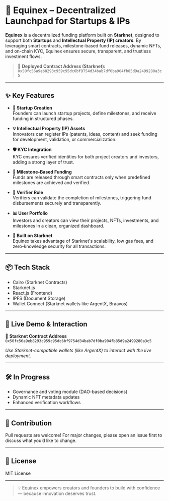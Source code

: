 # 🚀 Equinex – Decentralized Launchpad for Startups & IPs

**Equinex** is a decentralized funding platform built on **Starknet**, designed to support both **Startups** and **Intellectual Property (IP) creators**. By leveraging smart contracts, milestone-based fund releases, dynamic NFTs, and on-chain KYC, Equinex ensures secure, transparent, and trustless investment flows.

> 🔗 **Deployed Contract Address (Starknet):**  
`0x50fc56a9eb8293c959c95dc6bf9754d34bab7df0ba904fb85d9a2499280a3c5`

---

## ✨ Key Features

- **📌 Startup Creation**  
  Founders can launch startup projects, define milestones, and receive funding in structured phases.

- **💡 Intellectual Property (IP) Assets**  
  Innovators can register IPs (patents, ideas, content) and seek funding for development, validation, or commercialization.

- **🛡️ KYC Integration**  
  KYC ensures verified identities for both project creators and investors, adding a strong layer of trust.

- **🧾 Milestone-Based Funding**  
  Funds are released through smart contracts only when predefined milestones are achieved and verified.

- **🎯 Verifier Role**  
  Verifiers can validate the completion of milestones, triggering fund disbursements securely and transparently.

- **📊 User Portfolio**  
  Investors and creators can view their projects, NFTs, investments, and milestones in a clean, organized dashboard.

- **🧠 Built on Starknet**  
  Equinex takes advantage of Starknet's scalability, low gas fees, and zero-knowledge security for all transactions.

---

## 📦 Tech Stack

- Cairo (Starknet Contracts)
- Starknet.js
- React.js (Frontend)
- IPFS (Document Storage)
- Wallet Connect (Starknet wallets like ArgentX, Braavos)

---

## 🧪 Live Demo & Interaction

🔗 **Starknet Contract Address**  
`0x50fc56a9eb8293c959c95dc6bf9754d34bab7df0ba904fb85d9a2499280a3c5`

*Use Starknet-compatible wallets (like ArgentX) to interact with the live deployment.*

---

## 🛠️ In Progress

- Governance and voting module (DAO-based decisions)
- Dynamic NFT metadata updates
- Enhanced verification workflows

---

## 🤝 Contribution

Pull requests are welcome! For major changes, please open an issue first to discuss what you’d like to change.

---

## 📄 License

MIT License

---

> 💡 Equinex empowers creators and founders to build with confidence — because innovation deserves trust.

